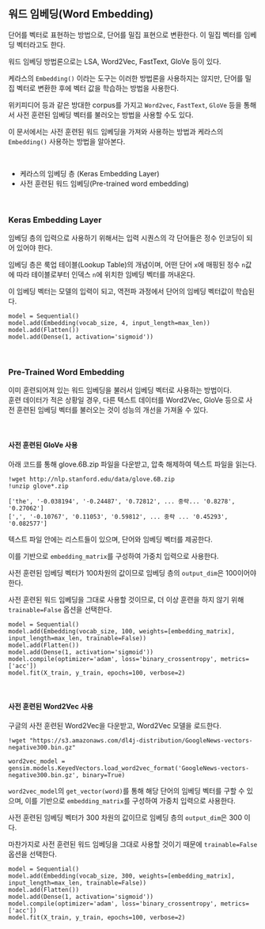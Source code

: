 ## **워드 임베딩(Word Embedding)**
 단어를 벡터로 표현하는 방법으로, 단어를 밀집 표현으로 변환한다. 이 밀집 벡터를 임베딩 벡터라고도 한다.    

 워드 임베딩 방법론으로는 LSA, Word2Vec, FastText, GloVe 등이 있다. 
 
 케라스의 ```Embedding()``` 이라는 도구는 이러한 방법론을 사용하지는 않지만, 단어를 밀집 벡터로 변환한 후에 벡터 값을 학습하는 방법을 사용한다.

위키피디어 등과 같은 방대한 corpus를 가지고 ```Word2vec```, ```FastText```, ```GloVe``` 등을 통해서 사전 훈련된 임베딩 벡터를 불러오는 방법을 사용할 수도 있다.

이 문서에서는 사전 훈련된 워드 임베딩을 가져와 사용하는 방법과 케라스의 `Embedding()` 사용하는 방법을 알아본다.

<br>

- 케라스의 임베딩 층 (Keras Embedding Layer)  
- 사전 훈련된 워드 임베딩(Pre-trained word embedding)

<br>

### **Keras Embedding Layer**  

임베딩 층의 입력으로 사용하기 위해서는 입력 시퀀스의 각 단어들은 정수 인코딩이 되어 있어야 한다.

임베딩 층은 룩업 테이블(Lookup Table)의 개념이며, 어떤 단어 `x`에 매핑된 정수 `n`값에 따라 테이블로부터 인덱스 `n`에 위치한 임베딩 벡터를 꺼내온다.

이 임베딩 벡터는 모델의 입력이 되고, 역전파 과정에서 단어의 임베딩 벡터값이 학습된다.  


```
model = Sequential()
model.add(Embedding(vocab_size, 4, input_length=max_len)) 
model.add(Flatten())
model.add(Dense(1, activation='sigmoid'))
```
<br>

### **Pre-Trained Word Embedding**  

이미 훈련되어져 있는 워드 임베딩을 불러서 임베딩 벡터로 사용하는 방법이다.  
훈련 데이터가 적은 상황일 경우, 다른 텍스트 데이터를 Word2Vec, GloVe 등으로 사전 훈련된 임베딩 벡터를 불러오는 것이 성능의 개선을 가져올 수 있다.

<br>

#### **사전 훈련된 GloVe 사용**

아래 코드를 통해 glove.6B.zip 파일을 다운받고, 압축 해제하여 텍스트 파일을 읽는다.


```
!wget http://nlp.stanford.edu/data/glove.6B.zip
!unzip glove*.zip
```

```
['the', '-0.038194', '-0.24487', '0.72812', ... 중략... '0.8278', '0.27062']
[',', '-0.10767', '0.11053', '0.59812', ... 중략 ... '0.45293', '0.082577']
```
텍스트 파일 안에는 리스트들이 있으며, 단어와 임베딩 벡터를 제공한다.    

이를 기반으로 `embedding_matrix`를 구성하여 가중치 입력으로 사용한다.

사전 훈련된 임베딩 벡터가 100차원의 값이므로 임베딩 층의 `output_dim`은 100이어야 한다.

사전 훈련된 워드 임베딩을 그대로 사용할 것이므로, 더 이상 훈련을 하지 않기 위해 `trainable=False` 옵션을 선택한다.

```
model = Sequential()
model.add(Embedding(vocab_size, 100, weights=[embedding_matrix], input_length=max_len, trainable=False))
model.add(Flatten())
model.add(Dense(1, activation='sigmoid'))
model.compile(optimizer='adam', loss='binary_crossentropy', metrics=['acc'])
model.fit(X_train, y_train, epochs=100, verbose=2)
```

<br>


#### **사전 훈련된 Word2Vec 사용**

구글의 사전 훈련된 Word2Vec을 다운받고, Word2Vec 모델을 로드한다.

```
!wget "https://s3.amazonaws.com/dl4j-distribution/GoogleNews-vectors-negative300.bin.gz"
```

```
word2vec_model = gensim.models.KeyedVectors.load_word2vec_format('GoogleNews-vectors-negative300.bin.gz', binary=True) 
```

`word2vec_model`의 `get_vector(word)`를 통해 해당 단어의 임베딩 벡터를 구할 수 있으며, 
 이를 기반으로 `embedding_matrix`를 구성하여 가중치 입력으로 사용한다.

사전 훈련된 임베딩 벡터가 300 차원의 값이므로 임베딩 층의 `output_dim`은 300 이다.

마찬가지로 사전 훈련된 워드 임베딩을 그대로 사용할 것이기 때문에 `trainable=False` 옵션을 선택한다.

```
model = Sequential()
model.add(Embedding(vocab_size, 300, weights=[embedding_matrix], input_length=max_len, trainable=False))
model.add(Flatten())
model.add(Dense(1, activation='sigmoid'))
model.compile(optimizer='adam', loss='binary_crossentropy', metrics=['acc'])
model.fit(X_train, y_train, epochs=100, verbose=2)
```

